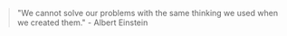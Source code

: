 > "We cannot solve our problems with the same thinking we used when we created them." - Albert Einstein
